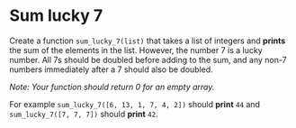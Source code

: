 # Sum lucky 7

Create a function `sum_lucky_7(list)` that takes a list of integers and **prints** the sum of the elements in the list.
However, the number 7 is a lucky number.
All 7s should be doubled before adding to the sum, and any non-7 numbers immediately after a 7 should also be doubled.

*Note: Your function should return 0 for an empty array.*

For example `sum_lucky_7([6, 13, 1, 7, 4, 2])` should **print** `44` and `sum_lucky_7([7, 7, 7])` should **print** `42`.
